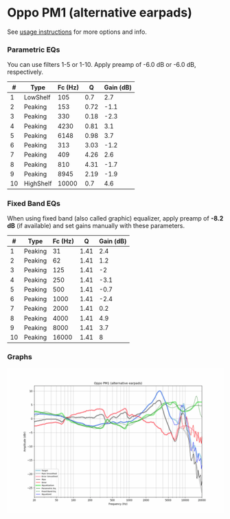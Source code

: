 # Oppo PM1 (alternative earpads)
See [usage instructions](https://github.com/jaakkopasanen/AutoEq#usage) for more options and info.

### Parametric EQs
You can use filters 1-5 or 1-10. Apply preamp of -6.0 dB or -6.0 dB, respectively.

|   # | Type      |   Fc (Hz) |    Q |   Gain (dB) |
|-----|-----------|-----------|------|-------------|
|   1 | LowShelf  |       105 | 0.7  |         2.7 |
|   2 | Peaking   |       153 | 0.72 |        -1.1 |
|   3 | Peaking   |       330 | 0.18 |        -2.3 |
|   4 | Peaking   |      4230 | 0.81 |         3.1 |
|   5 | Peaking   |      6148 | 0.98 |         3.7 |
|   6 | Peaking   |       313 | 3.03 |        -1.2 |
|   7 | Peaking   |       409 | 4.26 |         2.6 |
|   8 | Peaking   |       810 | 4.31 |        -1.7 |
|   9 | Peaking   |      8945 | 2.19 |        -1.9 |
|  10 | HighShelf |     10000 | 0.7  |         4.6 |

### Fixed Band EQs
When using fixed band (also called graphic) equalizer, apply preamp of **-8.2 dB** (if available) and set gains manually with these parameters.

|   # | Type    |   Fc (Hz) |    Q |   Gain (dB) |
|-----|---------|-----------|------|-------------|
|   1 | Peaking |        31 | 1.41 |         2.4 |
|   2 | Peaking |        62 | 1.41 |         1.2 |
|   3 | Peaking |       125 | 1.41 |        -2   |
|   4 | Peaking |       250 | 1.41 |        -3.1 |
|   5 | Peaking |       500 | 1.41 |        -0.7 |
|   6 | Peaking |      1000 | 1.41 |        -2.4 |
|   7 | Peaking |      2000 | 1.41 |         0.2 |
|   8 | Peaking |      4000 | 1.41 |         4.9 |
|   9 | Peaking |      8000 | 1.41 |         3.7 |
|  10 | Peaking |     16000 | 1.41 |         8   |

### Graphs
![](./Oppo%20PM1%20(alternative%20earpads).png)
